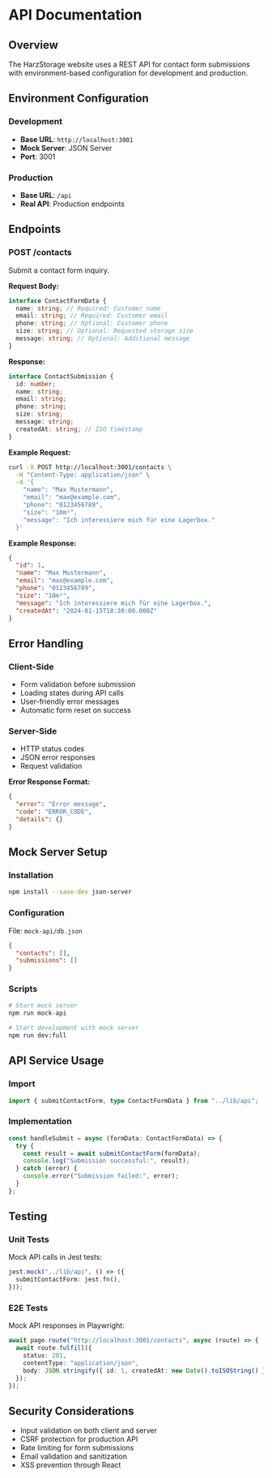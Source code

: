 # API Documentation

## Overview

The HarzStorage website uses a REST API for contact form submissions with environment-based configuration for development and production.

## Environment Configuration

### Development

- **Base URL**: `http://localhost:3001`
- **Mock Server**: JSON Server
- **Port**: 3001

### Production

- **Base URL**: `/api`
- **Real API**: Production endpoints

## Endpoints

### POST /contacts

Submit a contact form inquiry.

**Request Body:**

```typescript
interface ContactFormData {
  name: string; // Required: Customer name
  email: string; // Required: Customer email
  phone: string; // Optional: Customer phone
  size: string; // Optional: Requested storage size
  message: string; // Optional: Additional message
}
```

**Response:**

```typescript
interface ContactSubmission {
  id: number;
  name: string;
  email: string;
  phone: string;
  size: string;
  message: string;
  createdAt: string; // ISO timestamp
}
```

**Example Request:**

```bash
curl -X POST http://localhost:3001/contacts \
  -H "Content-Type: application/json" \
  -d '{
    "name": "Max Mustermann",
    "email": "max@example.com",
    "phone": "0123456789",
    "size": "10m²",
    "message": "Ich interessiere mich für eine Lagerbox."
  }'
```

**Example Response:**

```json
{
  "id": 1,
  "name": "Max Mustermann",
  "email": "max@example.com",
  "phone": "0123456789",
  "size": "10m²",
  "message": "Ich interessiere mich für eine Lagerbox.",
  "createdAt": "2024-01-15T10:30:00.000Z"
}
```

## Error Handling

### Client-Side

- Form validation before submission
- Loading states during API calls
- User-friendly error messages
- Automatic form reset on success

### Server-Side

- HTTP status codes
- JSON error responses
- Request validation

**Error Response Format:**

```json
{
  "error": "Error message",
  "code": "ERROR_CODE",
  "details": {}
}
```

## Mock Server Setup

### Installation

```bash
npm install --save-dev json-server
```

### Configuration

File: `mock-api/db.json`

```json
{
  "contacts": [],
  "submissions": []
}
```

### Scripts

```bash
# Start mock server
npm run mock-api

# Start development with mock server
npm run dev:full
```

## API Service Usage

### Import

```typescript
import { submitContactForm, type ContactFormData } from "../lib/api";
```

### Implementation

```typescript
const handleSubmit = async (formData: ContactFormData) => {
  try {
    const result = await submitContactForm(formData);
    console.log("Submission successful:", result);
  } catch (error) {
    console.error("Submission failed:", error);
  }
};
```

## Testing

### Unit Tests

Mock API calls in Jest tests:

```typescript
jest.mock("../lib/api", () => ({
  submitContactForm: jest.fn(),
}));
```

### E2E Tests

Mock API responses in Playwright:

```typescript
await page.route("http://localhost:3001/contacts", async (route) => {
  await route.fulfill({
    status: 201,
    contentType: "application/json",
    body: JSON.stringify({ id: 1, createdAt: new Date().toISOString() }),
  });
});
```

## Security Considerations

- Input validation on both client and server
- CSRF protection for production API
- Rate limiting for form submissions
- Email validation and sanitization
- XSS prevention through React
